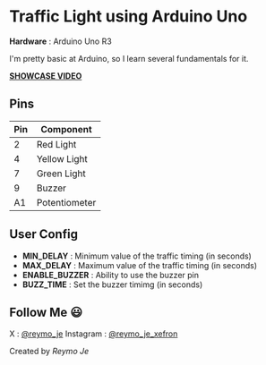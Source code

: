 # Traffic Light using Arduino Uno

**Hardware** : Arduino Uno R3

I'm pretty basic at Arduino, so I learn several fundamentals for it.

[**SHOWCASE VIDEO**][showcase]

## Pins

| **Pin** | **Component** |
| -- | -- |
| 2 | Red Light |
| 4 | Yellow Light |
| 7 | Green Light |
| 9 | Buzzer |
| A1 | Potentiometer |

## User Config

* **MIN_DELAY** : Minimum value of the traffic timing (in seconds)
* **MAX_DELAY** : Maximum value of the traffic timing (in seconds)
* **ENABLE_BUZZER** : Ability to use the buzzer pin
* **BUZZ_TIME** : Set the buzzer timimg (in seconds)

## Follow Me 😃

X : [@reymo_je][x_link]
Instagram : [@reymo_je_xefron][ig_link]

Created by *Reymo Je*


[ig_link]: https://www.instagram.com/reymo_je_xefron/
[x_link]: https://x.com/reymo_je/
[showcase]: https://x.com/reymo_je/status/1922318331098378403?t=M5oGT91u-472fo_bKp1Bag&s=19